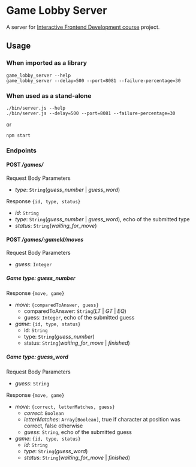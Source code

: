 
# Game Lobby Server

A server for [Interactive Frontend Development course](https://courses.cs.ut.ee/2017/react/spring/) project.

## Usage

### When imported as a library

```
game_lobby_server --help
game_lobby_server --delay=500 --port=8081 --failure-percentage=30
```

### When used as a stand-alone

```
./bin/server.js --help
./bin/server.js --delay=500 --port=8081 --failure-percentage=30
```

or 
```
npm start
```

### Endpoints

#### POST _/games/_

Request Body Parameters
* _type_: `String`(_guess_number_ | _guess_word_)

Response `{id, type, status}`
* _id_: `String`
* _type_: `String`(_guess_number_ | _guess_word_), echo of the submitted type
* _status_: `String`(_waiting_for_move_)

#### POST _/games/:gameId/moves_

Request Body Parameters
* _guess_: `Integer`

##### Game type: _guess_number_

Response `{move, game}`

* _move_: `{comparedToAnswer, guess}`
    * comparedToAnswer: `String`(_LT_ | _GT_ | _EQ_)
    * guess: `Integer`, echo of the submitted guess
* _game_: `{id, type, status}`
    * id: `String`
    * type: `String`(_guess_number_)
    * status: `String`(_waiting_for_move_ | _finished_)

##### Game type: _guess_word_

Request Body Parameters
* _guess_: `String`

Response `{move, game}`

* _move_: `{correct, letterMatches, guess}`
    * _correct_: `Boolean`
    * _letterMatches_: `Array[Boolean]`, true if character at position was correct, false otherwise
    * _guess_: `String`, echo of the submitted guess
* _game_: `{id, type, status}`
    * _id_: `String`
    * _type_: `String`(_guess_word_)
    * _status_: `String`(_waiting_for_move_ | _finished_)
